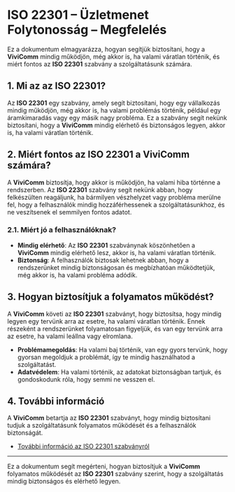# ISO 22301 – Üzletmenet Folytonosság – Megfelelés

Ez a dokumentum elmagyarázza, hogyan segítjük biztosítani, hogy a **ViviComm** mindig működjön, még akkor is, ha valami váratlan történik, és miért fontos az **ISO 22301** szabvány a szolgáltatásunk számára.

## 1. Mi az az ISO 22301?

Az **ISO 22301** egy szabvány, amely segít biztosítani, hogy egy vállalkozás mindig működjön, még akkor is, ha valami problémás történik, például egy áramkimaradás vagy egy másik nagy probléma. Ez a szabvány segít nekünk biztosítani, hogy a **ViviComm** mindig elérhető és biztonságos legyen, akkor is, ha valami váratlan történik.

## 2. Miért fontos az ISO 22301 a **ViviComm** számára?

A **ViviComm** biztosítja, hogy akkor is működjön, ha valami hiba történne a rendszerben. Az **ISO 22301** szabvány segít nekünk abban, hogy felkészülten reagáljunk, ha bármilyen vészhelyzet vagy probléma merülne fel, hogy a felhasználók mindig hozzáférhessenek a szolgáltatásunkhoz, és ne veszítsenek el semmilyen fontos adatot.

### **2.1. Miért jó a felhasználóknak?**

- **Mindig elérhető**: Az **ISO 22301** szabványnak köszönhetően a **ViviComm** mindig elérhető lesz, akkor is, ha valami váratlan történik.
- **Biztonság**: A felhasználók biztosak lehetnek abban, hogy a rendszerünket mindig biztonságosan és megbízhatóan működtetjük, még akkor is, ha valami probléma adódik.

## 3. Hogyan biztosítjuk a folyamatos működést?

A **ViviComm** követi az **ISO 22301** szabványt, hogy biztosítsa, hogy mindig legyen egy tervünk arra az esetre, ha valami váratlan történik. Ennek részeként a rendszerünket folyamatosan figyeljük, és van egy tervünk arra az esetre, ha valami leállna vagy elromlana.

- **Problémamegoldás**: Ha valami baj történik, van egy gyors tervünk, hogy gyorsan megoldjuk a problémát, így te mindig használhatod a szolgáltatást.
- **Adatvédelem**: Ha valami történik, az adatokat biztonságban tartjuk, és gondoskodunk róla, hogy semmi ne vesszen el.

## 4. További információ

A **ViviComm** betartja az **ISO 22301** szabványt, hogy mindig biztosítani tudjuk a szolgáltatásunk folyamatos működését és a felhasználók biztonságát.

- [További információ az ISO 22301 szabványról](https://www.iso.org/iso-22301-business-continuity.html)

---

Ez a dokumentum segít megérteni, hogyan biztosítjuk a **ViviComm** folyamatos működését az **ISO 22301** szabvány szerint, hogy a szolgáltatás mindig biztonságos és elérhető legyen.
